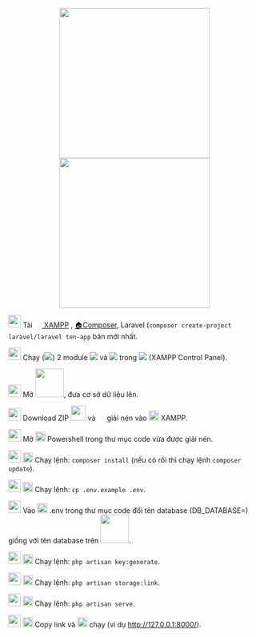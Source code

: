 <p align="center"><img src="https://media0.giphy.com/media/32mC2kXYWCsg0/giphy.gif" height="300"><img src="https://i.kym-cdn.com/entries/icons/original/000/022/255/tumblr_inline_o58r6dmSfe1suaed2_500.gif" height="300"></p>

<img src="https://img.shields.io/static/v1?label=&message=1&color=maroon" height="25"> Tải <a href="https://laravel.com" target="_blank"><img src="https://www.apachefriends.org/images/xampp-logo-ac950edf.svg" height="15" width="15"> XAMPP</a>
, [🏠Composer](https://getcomposer.org/download/), Laravel (`composer create-project laravel/laravel ten-app` bản mới nhất.
 
<img src="https://img.shields.io/static/v1?label=&message=2&color=maroon" height="25"> Chạy (<img src="https://img.shields.io/static/v1?label=&message=Start&color=white">) 2 module <img src="https://img.shields.io/static/v1?label=&message=MySQL&color=white"> và <img src="https://img.shields.io/static/v1?label=&message=Apache&color=white"> trong <img src="https://img.shields.io/static/v1?label=&message=xampp-control.exe&color=orange"> (XAMPP Control Panel).
 
<img src="https://img.shields.io/static/v1?label=&message=3&color=maroon" height="25"> Mở <img src="https://upload.wikimedia.org/wikipedia/commons/9/95/PhpMyAdmin_logo.png" height="57">, đưa cơ sở dữ liệu lên.
 
<img src="https://img.shields.io/static/v1?label=&message=4&color=maroon" height="25"> Download ZIP <img src="https://img.shields.io/static/v1?label=&message=%20Code%E2%8F%B7%20&color=forestgreen" height="30"> và <img src="https://1.bp.blogspot.com/-6-vPdM5rU8A/W7LK84Feg-I/AAAAAAAACfI/iwW8lM-6WZkYW6Pl81JRBfDmqZ65vQJTQCLcBGAs/s0/hd_winrar_icon.png" height="15"> giải nén vào <img src="https://upload.wikimedia.org/wikipedia/commons/thumb/5/59/OneDrive_Folder_Icon.svg/2048px-OneDrive_Folder_Icon.svg.png" height="20"> XAMPP.
 
<img src="https://img.shields.io/static/v1?label=&message=5&color=maroon" height="25"> Mở <img src="https://cdn.iconscout.com/icon/free/png-256/powershell-3628993-3030218.png" height="20"> Powershell trong thư mục code vừa được giải nén.
 
<img src="https://img.shields.io/static/v1?label=&message=6&color=maroon" height="25"> <img src="https://cdn.iconscout.com/icon/free/png-256/powershell-3628993-3030218.png" height="20"> Chạy lệnh: `composer install` (nếu có rồi thì chạy lệnh `composer update`).
 
<img src="https://img.shields.io/static/v1?label=&message=7&color=maroon" height="25"> <img src="https://cdn.iconscout.com/icon/free/png-256/powershell-3628993-3030218.png" height="20"> Chạy lệnh: `cp .env.example .env`.
 
<img src="https://img.shields.io/static/v1?label=&message=8&color=maroon" height="25"> Vào <img src="https://files.softicons.com/download/application-icons/toolbar-icons-by-gentleface/png/512/document.png" height="20"> .env trong thư mục code đổi tên database (DB_DATABASE=) giống với tên database trên <img src="https://upload.wikimedia.org/wikipedia/commons/9/95/PhpMyAdmin_logo.png" height="57">.
 
<img src="https://img.shields.io/static/v1?label=&message=9&color=maroon" height="25"> <img src="https://cdn.iconscout.com/icon/free/png-256/powershell-3628993-3030218.png" height="20"> Chạy lệnh: `php artisan key:generate`.
 
<img src="https://img.shields.io/static/v1?label=&message=10&color=maroon" height="25"> <img src="https://cdn.iconscout.com/icon/free/png-256/powershell-3628993-3030218.png" height="20"> Chạy lệnh:  `php artisan storage:link`.
 
<img src="https://img.shields.io/static/v1?label=&message=11&color=maroon" height="25"> <img src="https://cdn.iconscout.com/icon/free/png-256/powershell-3628993-3030218.png" height="20"> Chạy lệnh:  `php artisan serve`.
 
<img src="https://img.shields.io/static/v1?label=&message=12&color=maroon" height="25"> <img src="https://cdn.iconscout.com/icon/free/png-256/powershell-3628993-3030218.png" height="20"> Copy link và <img src="https://upload.wikimedia.org/wikipedia/commons/8/87/Google_Chrome_icon_%282011%29.png" height="20"> chạy (ví dụ http://127.0.0.1:8000/).

